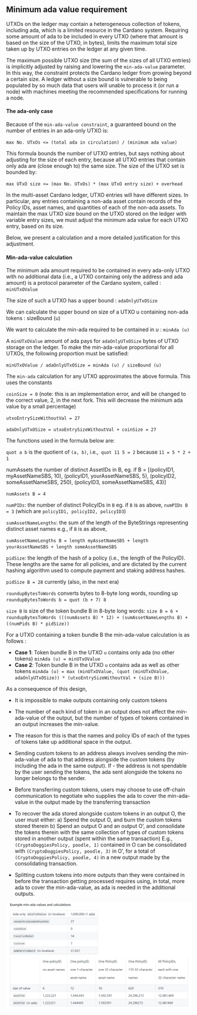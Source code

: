 ## Minimum ada value requirement

UTXOs on the ledger may contain a heterogeneous collection of tokens, including ada, which is a limited resource in the Cardano system. Requiring some amount of ada to be included in every UTXO (where that amount is based on the size of the UTXO, in bytes), limits the maximum total size taken up by UTXO entries on the ledger at any given time.

The maximum possible UTXO size (the sum of the sizes of all UTXO entries) is implicitly adjusted by raising and lowering the `min-ada-value` parameter. In this way, the constraint protects the Cardano ledger from growing beyond a certain size. A ledger without a size bound is vulnerable to being populated by so much data that users will unable to process it (or run a node) with machines meeting the recommended specifications for running a node.

#### The ada-only case

Because of the `min-ada-value constraint`, a guaranteed bound on the number of entries in an ada-only UTXO is:

`max No. UTxOs <= (total ada in circulation) / (minimum ada value)`

This formula bounds the number of UTXO entries, but says nothing about adjusting for the size of each entry, because all UTXO entries that contain only ada are (close enough to) the same size. The size of the UTXO set is bounded by:

`max UTxO size <= (max No. UTxOs) * (max UTxO entry size) + overhead`

In the multi-asset Cardano ledger, UTXO entries will have different sizes. In particular, any entries containing a non-ada asset contain records of the Policy IDs, asset names, and quantities of each of the non-ada assets. To maintain the max UTXO size bound on the UTXO stored on the ledger with variable entry sizes, we must adjust the minimum ada value for each UTXO entry, based on its size.

Below, we present a calculation and a more detailed justification for this adjustment.

#### Min-ada-value calculation

The minimum ada amount required to be contained in every ada-only UTXO with no additional data (i.e., a UTXO containing only the address and ada amount) is a protocol parameter of the Cardano system, called : `minUTxOValue`

The size of such a UTXO has a upper bound : `adaOnlyUTxOSize`

We can calculate the upper bound on size of a UTXO u containing non-ada tokens : sizeBound (u)

We want to calculate the min-ada required to be contained in *u* : `minAda (u)`

A `minUTxOValue` amount of ada pays for `adaOnlyUTxOSize` bytes of UTXO storage on the ledger. To make the min-ada-value proportional for all UTXOs, the following proportion must be satisfied:

`minUTxOValue / adaOnlyUTxOSize = minAda (u) / sizeBound (u)`

The `min-ada` calculation for any UTXO approximates the above formula. This uses the constants

`coinSize = 0` (note: this is an implementation error, and will be changed to the correct value, 2, in the next fork. This will decrease the minimum ada value by a small percentage)

`utxoEntrySizeWithoutVal = 27`

`adaOnlyUTxOSize = utxoEntrySizeWithoutVal + coinSize = 27`

The functions used in the formula below are:

`quot a b` is the quotient of `(a, b)`, i.e.,` quot 11 5 = 2` because `11 = 5 * 2 + 1`

numAssets  the number of distinct AssetIDs in B, eg. if B = [(policyID1, myAssetNameSBS, 10), (policyID1, yourAssetNameSBS, 5), (policyID2, someAssetNameSBS, 250), (policyID3, someAssetNameSBS, 43)]

`numAssets B = 4`

`numPIDs`: the number of distinct PolicyIDs in `B` eg. if `B` is as above, `numPIDs B = 3` (which are `policyID1, policyID2, policyID3`)

`sumAssetNameLengths`: the sum of the length of the ByteStrings representing distinct asset names e.g., if `B` is as above,

`sumAssetNameLengths B = length myAssetNameSBS + length yourAssetNameSBS + length someAssetNameSBS`

`pidSize`: the length of the hash of a policy (i.e., the length of the PolicyID). These lengths are the same for all policies, and are dictated by the current hashing algorithm used to compute payment and staking address hashes.

`pidSize B = 28` currently (also, in the next era)

`roundupBytesToWords` converts bytes to 8-byte long words, rounding up `roundupBytesToWords b = quot (b + 7) 8`

`size B` is size of the token bundle B in 8-byte long words: `size B = 6 + roundupBytesToWords (((numAssets B) * 12) + (sumAssetNameLengths B) + ((numPids B) * pidSize))`

For a UTXO containing a token bundle B the min-ada-value calculation is as follows :

- **Case 1**: Token bundle B in the UTXO `u` contains only ada (no other tokens) `minAda (u) = minUTxOValue`
- **Case 2**: Token bundle B in the UTXO `u` contains ada as well as other tokens `minAda (u) = max (minUTxOValue, (quot (minUTxOValue, adaOnlyUTxOSize)) * (utxoEntrySizeWithoutVal + (size B)))`

As a consequence of this design,

- It is impossible to make outputs containing only custom tokens
- The number of each kind of token in an output does not affect the min-ada-value of the output, but the number of types of tokens contained in an output increases the min-value.
- The reason for this is that the names and policy IDs of each of the types of tokens take up additional space in the output.
- Sending custom tokens to an address always involves sending the min-ada-value of ada to that address alongside the custom tokens (by including the ada in the same output). If - the address is not spendable by the user sending the tokens, the ada sent alongside the tokens no longer belongs to the sender.
- Before transferring custom tokens, users may choose to use off-chain communication to negotiate who supplies the ada to cover the min-ada-value in the output made by the transferring transaction
- To recover the ada stored alongside custom tokens in an output O, the user must either: a) Spend the output O, and burn the custom tokens stored therein b) Spend an output O and an output O’, and consolidate the tokens therein with the same collection of types of custom tokens stored in another output (spent within the same transaction)
E.g., `(CryptoDoggiesPolicy, poodle, 1)` contained in O can be consolidated with `(CryptoDoggiesPolicy, poodle, 3)` in O’, for a total of `(CryptoDoggiesPolicy, poodle, 4)` in a new output made by the consolidating transaction.

- Splitting custom tokens into more outputs than they were contained in before the transaction getting processed requires using, in total, more ada to cover the min-ada-value, as ada is needed in the additional outputs.

![Minimum ada value](min-ada.png)
